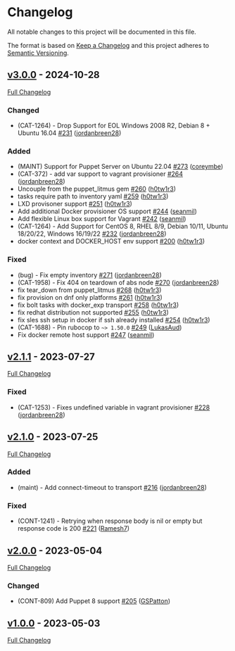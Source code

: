 <!-- markdownlint-disable MD024 -->
# Changelog

All notable changes to this project will be documented in this file.

The format is based on [Keep a Changelog](http://keepachangelog.com/en/1.0.0/) and this project adheres to [Semantic Versioning](http://semver.org).

## [v3.0.0](https://github.com/puppetlabs/provision/tree/v3.0.0) - 2024-10-28

[Full Changelog](https://github.com/puppetlabs/provision/compare/v2.1.1...v3.0.0)

### Changed

- (CAT-1264) - Drop Support for EOL Windows 2008 R2, Debian 8 + Ubuntu 16.04 [#231](https://github.com/puppetlabs/provision/pull/231) ([jordanbreen28](https://github.com/jordanbreen28))

### Added

- (MAINT) Support for Puppet Server on Ubuntu 22.04 [#273](https://github.com/puppetlabs/provision/pull/273) ([coreymbe](https://github.com/coreymbe))
- (CAT-372) - add var support to vagrant provisioner [#264](https://github.com/puppetlabs/provision/pull/264) ([jordanbreen28](https://github.com/jordanbreen28))
- Uncouple from the puppet_litmus gem [#260](https://github.com/puppetlabs/provision/pull/260) ([h0tw1r3](https://github.com/h0tw1r3))
- tasks require path to inventory yaml [#259](https://github.com/puppetlabs/provision/pull/259) ([h0tw1r3](https://github.com/h0tw1r3))
- LXD provisoner support [#251](https://github.com/puppetlabs/provision/pull/251) ([h0tw1r3](https://github.com/h0tw1r3))
- Add additional Docker provisioner OS support [#244](https://github.com/puppetlabs/provision/pull/244) ([seanmil](https://github.com/seanmil))
- Add flexible Linux box support for Vagrant [#242](https://github.com/puppetlabs/provision/pull/242) ([seanmil](https://github.com/seanmil))
- (CAT-1264) - Add Support for CentOS 8, RHEL 8/9, Debian 10/11, Ubuntu 18/20/22, Windows 16/19/22 [#232](https://github.com/puppetlabs/provision/pull/232) ([jordanbreen28](https://github.com/jordanbreen28))
- docker context and DOCKER_HOST env support [#200](https://github.com/puppetlabs/provision/pull/200) ([h0tw1r3](https://github.com/h0tw1r3))

### Fixed

- (bug) - Fix empty inventory [#271](https://github.com/puppetlabs/provision/pull/271) ([jordanbreen28](https://github.com/jordanbreen28))
- (CAT-1958) - Fix 404 on teardown of abs node [#270](https://github.com/puppetlabs/provision/pull/270) ([jordanbreen28](https://github.com/jordanbreen28))
- fix tear_down from puppet_litmus [#268](https://github.com/puppetlabs/provision/pull/268) ([h0tw1r3](https://github.com/h0tw1r3))
- fix provision on dnf only platforms [#261](https://github.com/puppetlabs/provision/pull/261) ([h0tw1r3](https://github.com/h0tw1r3))
- fix bolt tasks with docker_exp transport [#258](https://github.com/puppetlabs/provision/pull/258) ([h0tw1r3](https://github.com/h0tw1r3))
- fix redhat distribution not supported [#255](https://github.com/puppetlabs/provision/pull/255) ([h0tw1r3](https://github.com/h0tw1r3))
- fix sles ssh setup in docker if ssh already installed [#254](https://github.com/puppetlabs/provision/pull/254) ([h0tw1r3](https://github.com/h0tw1r3))
- (CAT-1688) - Pin rubocop to `~> 1.50.0` [#249](https://github.com/puppetlabs/provision/pull/249) ([LukasAud](https://github.com/LukasAud))
- Fix docker remote host support [#247](https://github.com/puppetlabs/provision/pull/247) ([seanmil](https://github.com/seanmil))

## [v2.1.1](https://github.com/puppetlabs/provision/tree/v2.1.1) - 2023-07-27

[Full Changelog](https://github.com/puppetlabs/provision/compare/v2.1.0...v2.1.1)

### Fixed

- (CAT-1253) - Fixes undefined variable in vagrant provisioner [#228](https://github.com/puppetlabs/provision/pull/228) ([jordanbreen28](https://github.com/jordanbreen28))

## [v2.1.0](https://github.com/puppetlabs/provision/tree/v2.1.0) - 2023-07-25

[Full Changelog](https://github.com/puppetlabs/provision/compare/v2.0.0...v2.1.0)

### Added

- (maint) - Add connect-timeout to transport [#216](https://github.com/puppetlabs/provision/pull/216) ([jordanbreen28](https://github.com/jordanbreen28))

### Fixed

- (CONT-1241) - Retrying when response body is nil or empty but response code is 200 [#221](https://github.com/puppetlabs/provision/pull/221) ([Ramesh7](https://github.com/Ramesh7))

## [v2.0.0](https://github.com/puppetlabs/provision/tree/v2.0.0) - 2023-05-04

[Full Changelog](https://github.com/puppetlabs/provision/compare/v1.0.0...v2.0.0)

### Changed

- (CONT-809) Add Puppet 8 support [#205](https://github.com/puppetlabs/provision/pull/205) ([GSPatton](https://github.com/GSPatton))

## [v1.0.0](https://github.com/puppetlabs/provision/tree/v1.0.0) - 2023-05-03

[Full Changelog](https://github.com/puppetlabs/provision/compare/254ad83d7bea85d163c3a6399dc86025af733cd3...v1.0.0)
